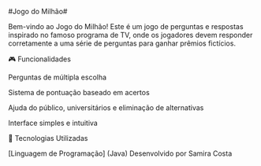 #Jogo do Milhão#

Bem-vindo ao Jogo do Milhão! Este é um jogo de perguntas e respostas inspirado no famoso programa de TV, onde os jogadores devem responder corretamente a uma série de perguntas para ganhar prêmios fictícios.

🎮 Funcionalidades

Perguntas de múltipla escolha

Sistema de pontuação baseado em acertos

Ajuda do público, universitários e eliminação de alternativas

Interface simples e intuitiva

🚀 Tecnologias Utilizadas

[Linguagem de Programação] (Java)
Desenvolvido por Samira Costa
